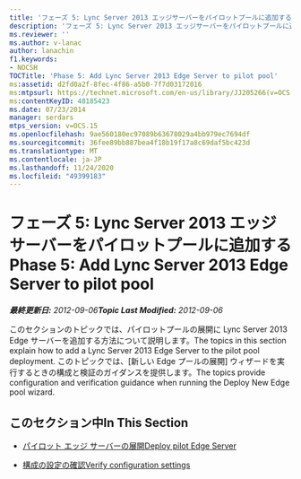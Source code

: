 ```yaml
---
title: 'フェーズ 5: Lync Server 2013 エッジサーバーをパイロットプールに追加する'
description: 'フェーズ 5: Lync Server 2013 エッジサーバーをパイロットプールに追加します。'
ms.reviewer: ''
ms.author: v-lanac
author: lanachin
f1.keywords:
- NOCSH
TOCTitle: 'Phase 5: Add Lync Server 2013 Edge Server to pilot pool'
ms:assetid: d2fd0a2f-8fec-4f86-a5b0-7f7d03172016
ms:mtpsurl: https://technet.microsoft.com/en-us/library/JJ205266(v=OCS.15)
ms:contentKeyID: 48185423
ms.date: 07/23/2014
manager: serdars
mtps_version: v=OCS.15
ms.openlocfilehash: 9ae560180ec97089b63678029a4bb979ec7694df
ms.sourcegitcommit: 36fee89bb887bea4f18b19f17a8c69daf5bc423d
ms.translationtype: MT
ms.contentlocale: ja-JP
ms.lasthandoff: 11/24/2020
ms.locfileid: "49399183"
---
```

# <a name="phase-5-add-lync-server-2013-edge-server-to-pilot-pool"></a><span data-ttu-id="fefeb-103">フェーズ 5: Lync Server 2013 エッジサーバーをパイロットプールに追加する</span><span class="sxs-lookup"><span data-stu-id="fefeb-103">Phase 5: Add Lync Server 2013 Edge Server to pilot pool</span></span>

<div data-xmlns="http://www.w3.org/1999/xhtml">

<div class="topic" data-xmlns="http://www.w3.org/1999/xhtml" data-msxsl="urn:schemas-microsoft-com:xslt" data-cs="https://msdn.microsoft.com/">

<div data-asp="https://msdn2.microsoft.com/asp">



</div>

<div id="mainSection">

<div id="mainBody"><span data-ttu-id="fefeb-104">

<span> </span></span><span class="sxs-lookup"><span data-stu-id="fefeb-104">

<span> </span></span></span>

<span data-ttu-id="fefeb-105">_**最終更新日:** 2012-09-06_</span><span class="sxs-lookup"><span data-stu-id="fefeb-105">_**Topic Last Modified:** 2012-09-06_</span></span>

<span data-ttu-id="fefeb-106">このセクションのトピックでは、パイロットプールの展開に Lync Server 2013 Edge サーバーを追加する方法について説明します。</span><span class="sxs-lookup"><span data-stu-id="fefeb-106">The topics in this section explain how to add a Lync Server 2013 Edge Server to the pilot pool deployment.</span></span> <span data-ttu-id="fefeb-107">このトピックでは、[新しい Edge プールの展開] ウィザードを実行するときの構成と検証のガイダンスを提供します。</span><span class="sxs-lookup"><span data-stu-id="fefeb-107">The topics provide configuration and verification guidance when running the Deploy New Edge pool wizard.</span></span>

<div>

## <a name="in-this-section"></a><span data-ttu-id="fefeb-108">このセクション中</span><span class="sxs-lookup"><span data-stu-id="fefeb-108">In This Section</span></span>

  - [<span data-ttu-id="fefeb-109">パイロット エッジ サーバーの展開</span><span class="sxs-lookup"><span data-stu-id="fefeb-109">Deploy pilot Edge Server</span></span>](deploy-pilot-edge-server.md)

  - [<span data-ttu-id="fefeb-110">構成の設定の確認</span><span class="sxs-lookup"><span data-stu-id="fefeb-110">Verify configuration settings</span></span>](verify-configuration-settings.md)

<span data-ttu-id="fefeb-111"></div>

</div>

<span> </span>

</div>

</div>

</span><span class="sxs-lookup"><span data-stu-id="fefeb-111"></div>

</div>

<span> </span>

</div>

</div>

</span></span></div>

